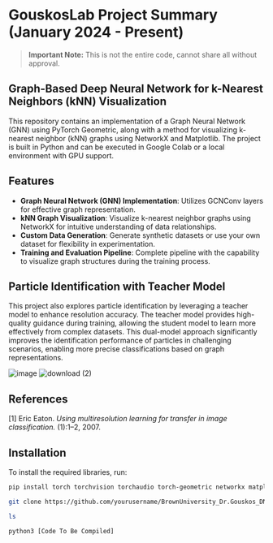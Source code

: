 # GouskosLab Project Summary (January 2024 - Present)

> **Important Note:** This is not the entire code, cannot share all without approval.


## Graph-Based Deep Neural Network for k-Nearest Neighbors (kNN) Visualization

This repository contains an implementation of a Graph Neural Network (GNN) using PyTorch Geometric, along with a method for visualizing k-nearest neighbor (kNN) graphs using NetworkX and Matplotlib. The project is built in Python and can be executed in Google Colab or a local environment with GPU support.

## Features
- **Graph Neural Network (GNN) Implementation**: Utilizes GCNConv layers for effective graph representation.
- **kNN Graph Visualization**: Visualize k-nearest neighbor graphs using NetworkX for intuitive understanding of data relationships.
- **Custom Data Generation**: Generate synthetic datasets or use your own dataset for flexibility in experimentation.
- **Training and Evaluation Pipeline**: Complete pipeline with the capability to visualize graph structures during the training process.

## Particle Identification with Teacher Model

This project also explores particle identification by leveraging a teacher model to enhance resolution accuracy. The teacher model provides high-quality guidance during training, allowing the student model to learn more effectively from complex datasets. This dual-model approach significantly improves the identification performance of particles in challenging scenarios, enabling more precise classifications based on graph representations.

![image](https://github.com/user-attachments/assets/1bd22a69-a493-4055-b3f0-89012fd753fb)
![download (2)](https://github.com/user-attachments/assets/d6cc8ac8-27eb-4c47-9b04-67f6c6b4fc2c)



## References

[1]  Eric Eaton. *Using multiresolution learning for transfer in image classification.* (1):1–2, 2007.

## Installation

To install the required libraries, run:

```bash
pip install torch torchvision torchaudio torch-geometric networkx matplotlib

git clone https://github.com/yourusername/BrownUniversity_Dr.Gouskos_DNN.git

ls

python3 [Code To Be Compiled]


